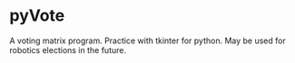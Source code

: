 # pyVote
A voting matrix program. Practice with tkinter for python. May be used for robotics elections in the future.

